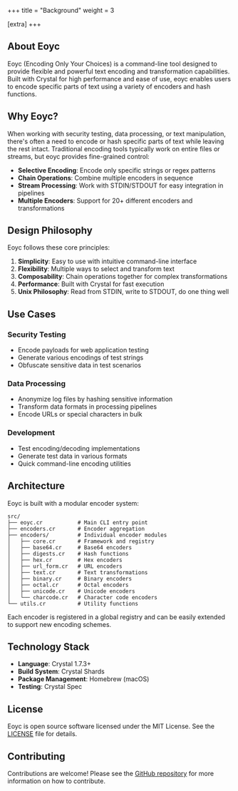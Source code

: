 +++
title = "Background"
weight = 3

[extra]
+++

## About Eoyc

Eoyc (Encoding Only Your Choices) is a command-line tool designed to provide flexible and powerful text encoding and transformation capabilities. Built with Crystal for high performance and ease of use, eoyc enables users to encode specific parts of text using a variety of encoders and hash functions.

## Why Eoyc?

When working with security testing, data processing, or text manipulation, there's often a need to encode or hash specific parts of text while leaving the rest intact. Traditional encoding tools typically work on entire files or streams, but eoyc provides fine-grained control:

- **Selective Encoding**: Encode only specific strings or regex patterns
- **Chain Operations**: Combine multiple encoders in sequence
- **Stream Processing**: Work with STDIN/STDOUT for easy integration in pipelines
- **Multiple Encoders**: Support for 20+ different encoders and transformations

## Design Philosophy

Eoyc follows these core principles:

1. **Simplicity**: Easy to use with intuitive command-line interface
2. **Flexibility**: Multiple ways to select and transform text
3. **Composability**: Chain operations together for complex transformations
4. **Performance**: Built with Crystal for fast execution
5. **Unix Philosophy**: Read from STDIN, write to STDOUT, do one thing well

## Use Cases

### Security Testing
- Encode payloads for web application testing
- Generate various encodings of test strings
- Obfuscate sensitive data in test scenarios

### Data Processing
- Anonymize log files by hashing sensitive information
- Transform data formats in processing pipelines
- Encode URLs or special characters in bulk

### Development
- Test encoding/decoding implementations
- Generate test data in various formats
- Quick command-line encoding utilities

## Architecture

Eoyc is built with a modular encoder system:

```
src/
├── eoyc.cr           # Main CLI entry point
├── encoders.cr       # Encoder aggregation
├── encoders/         # Individual encoder modules
│   ├── core.cr       # Framework and registry
│   ├── base64.cr     # Base64 encoders
│   ├── digests.cr    # Hash functions
│   ├── hex.cr        # Hex encoders
│   ├── url_form.cr   # URL encoders
│   ├── text.cr       # Text transformations
│   ├── binary.cr     # Binary encoders
│   ├── octal.cr      # Octal encoders
│   ├── unicode.cr    # Unicode encoders
│   └── charcode.cr   # Character code encoders
└── utils.cr          # Utility functions
```

Each encoder is registered in a global registry and can be easily extended to support new encoding schemes.

## Technology Stack

- **Language**: Crystal 1.7.3+
- **Build System**: Crystal Shards
- **Package Management**: Homebrew (macOS)
- **Testing**: Crystal Spec

## License

Eoyc is open source software licensed under the MIT License. See the [LICENSE](https://github.com/hahwul/eoyc/blob/main/LICENSE) file for details.

## Contributing

Contributions are welcome! Please see the [GitHub repository](https://github.com/hahwul/eoyc) for more information on how to contribute.
